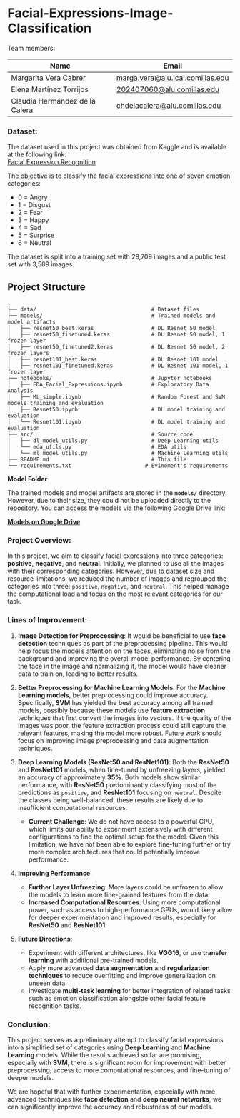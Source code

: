 # Facial-Expressions-Image-Classification
Team members:

| Name                           | Email                               |
| -----------------------        | ----------------------------------- |
| Margarita Vera Cabrer          | marga.vera@alu.icai.comillas.edu    |
| Elena Martínez Torrijos        | 202407060@alu.comillas.edu          |
| Claudia Hermández de la Calera | chdelacalera@alu.comillas.edu       |

### Dataset:
The dataset used in this project was obtained from Kaggle and is available at the following link:     
[Facial Expression Recognition](https://www.kaggle.com/datasets/msambare/fer2013/data)

The objective is to classify the facial expressions into one of seven emotion categories: 
- 0 = Angry
- 1 = Disgust
- 2 = Fear
- 3 = Happy
- 4 = Sad
- 5 = Surprise
- 6 = Neutral

The dataset is split into a training set with 28,709 images and a public test set with 3,589 images.

## Project Structure

```
.
├── data/                                    # Dataset files
├── models/                                  # Trained models and model artifacts
│   ├── resnet50_best.keras                  # DL Resnet 50 model
│   ├── resnet50_finetuned.keras             # DL Resnet 50 model, 1 frozen layer
│   ├── resnet50_finetuned2.keras            # DL Resnet 50 model, 2 frozen layers
│   ├── resnet101_best.keras                 # DL Resnet 101 model
│   ├── resnet101_finetuned.keras            # DL Resnet 101 model, 1 frozen layer
├── notebooks/                               # Jupyter notebooks
│   ├── EDA_Facial_Expressions.ipynb         # Exploratory Data Analysis
│   ├── ML_simple.ipynb                      # Random Forest and SVM models training and evaluation
│   ├── Resnet50.ipynb                       # DL model training and evaluation
│   └── Resnet101.ipynb                      # DL model training and evaluation
├── src/                                     # Source code
│   ├── dl_model_utils.py                    # Deep Learning utils
│   └── eda_utils.py                         # EDA utils
│   └── ml_model_utils.py                    # Machine Learning utils      
├── README.md                                # This file
└── requirements.txt                       # Evinoment's requirements
```

**Model Folder**

The trained models and model artifacts are stored in the **`models/`** directory. However, due to their size, they could not be uploaded directly to the repository. You can access the models via the following Google Drive link:

[**Models on Google Drive**](https://drive.google.com/drive/folders/1TTkPwU9tVEYAOiKH9W_90rX-rAiAYPez?usp=sharing)

### Project Overview:
In this project, we aim to classify facial expressions into three categories: **positive**, **negative**, and **neutral**. Initially, we planned to use all the images with their corresponding categories. However, due to dataset size and resource limitations, we reduced the number of images and regrouped the categories into three: `positive`, `negative`, and `neutral`. This helped manage the computational load and focus on the most relevant categories for our task.

### Lines of Improvement:

1. **Image Detection for Preprocessing**:
   It would be beneficial to use **face detection** techniques as part of the preprocessing pipeline. This would help focus the model’s attention on the faces, eliminating noise from the background and improving the overall model performance. By centering the face in the image and normalizing it, the model would have cleaner data to train on, leading to better results.

2. **Better Preprocessing for Machine Learning Models**:
   For the **Machine Learning models**, better preprocessing could improve accuracy. Specifically, **SVM** has yielded the best accuracy among all trained models, possibly because these models use **feature extraction** techniques that first convert the images into vectors. If the quality of the images was poor, the feature extraction process could still capture the relevant features, making the model more robust. Future work should focus on improving image preprocessing and data augmentation techniques.

3. **Deep Learning Models (ResNet50 and ResNet101)**:
   Both the **ResNet50** and **ResNet101** models, when fine-tuned by unfreezing layers, yielded an accuracy of approximately **35%**. Both models show similar performance, with **ResNet50** predominantly classifying most of the predictions as `positive`, and **ResNet101** focusing on `neutral`. Despite the classes being well-balanced, these results are likely due to insufficient computational resources.

   - **Current Challenge**: We do not have access to a powerful GPU, which limits our ability to experiment extensively with different configurations to find the optimal setup for the model. Given this limitation, we have not been able to explore fine-tuning further or try more complex architectures that could potentially improve performance.

4. **Improving Performance**:
   - **Further Layer Unfreezing**: More layers could be unfrozen to allow the models to learn more fine-grained features from the data.
   - **Increased Computational Resources**: Using more computational power, such as access to high-performance GPUs, would likely allow for deeper experimentation and improved results, especially for **ResNet50** and **ResNet101**.

5. **Future Directions**:
   - Experiment with different architectures, like **VGG16**, or use **transfer learning** with additional pre-trained models.
   - Apply more advanced **data augmentation** and **regularization techniques** to reduce overfitting and improve generalization on unseen data.
   - Investigate **multi-task learning** for better integration of related tasks such as emotion classification alongside other facial feature recognition tasks.

### Conclusion:
This project serves as a preliminary attempt to classify facial expressions into a simplified set of categories using **Deep Learning** and **Machine Learning** models. While the results achieved so far are promising, especially with **SVM**, there is significant room for improvement with better preprocessing, access to more computational resources, and fine-tuning of deeper models.

We are hopeful that with further experimentation, especially with more advanced techniques like **face detection** and **deep neural networks**, we can significantly improve the accuracy and robustness of our models.
